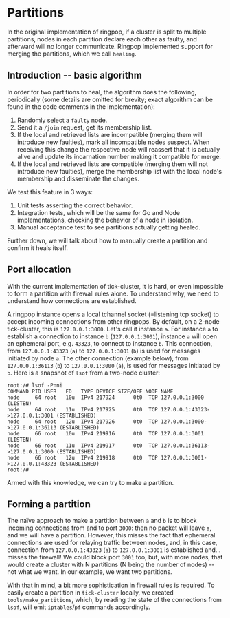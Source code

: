 # Partitions

In the original implementation of ringpop, if a cluster is split to multiple
partitions, nodes in each partition declare each other as faulty, and afterward
will no longer communicate. Ringpop implemented support for merging the
partitions, which we call `healing`.

## Introduction -- basic algorithm

In order for two partitions to heal, the algorithm does the following,
periodically (some details are omitted for brevity; exact algorithm can be
found in the code comments in the implementation):

1. Randomly select a `faulty` node.
2. Send it a `/join` request, get its membership list.
3. If the local and retrieved lists are incompatible (merging them will
   introduce new faulties), mark all incompatible nodes suspect. When receiving
   this change the respective node will reassert that it is actually alive and
   update its incarnation number making it compatible for merge.
4. If the local and retrieved lists are compatible (merging them will not
   introduce new faulties), merge the membership list with the local node's
   membership and disseminate the changes.

We test this feature in 3 ways:

1. Unit tests asserting the correct behavior.
2. Integration tests, which will be the same for Go and Node implementations,
   checking the behavior of a node in isolation.
3. Manual acceptance test to see partitions actually getting healed.

Further down, we will talk about how to manually create a partition and confirm
it heals itself.

## Port allocation

With the current implementation of tick-cluster, it is hard, or even impossible
to form a partition with firewall rules alone. To understand why, we need to
understand how connections are established.

A ringpop instance opens a local tchannel socket (=listening tcp socket) to
accept incoming connections from other ringpops. By default, on a 2-node
tick-cluster, this is `127.0.0.1:3000`. Let's call it instance `a`. For
instance `a` to establish a connection to instance `b` (`127.0.0.1:3001`),
instance `a` will open an ephemeral port, e.g. `43323`, to connect to instance
`b`. This connection, from `127.0.0.1:43323` (`a`) to `127.0.0.1:3001` (`b`) is
used for messages initiated by node `a`. The other connection (example below),
from `127.0.0.1:36113` (`b`) to `127.0.0.1:3000` (`a`), is used for messages
initiated by `b`. Here is a snapshot of `lsof` from a two-node cluster:

```
root:/# lsof -Pnni
COMMAND PID USER   FD   TYPE DEVICE SIZE/OFF NODE NAME
node     64 root   10u  IPv4 217924      0t0  TCP 127.0.0.1:3000 (LISTEN)
node     64 root   11u  IPv4 217925      0t0  TCP 127.0.0.1:43323->127.0.0.1:3001 (ESTABLISHED)
node     64 root   12u  IPv4 217926      0t0  TCP 127.0.0.1:3000->127.0.0.1:36113 (ESTABLISHED)
node     66 root   10u  IPv4 219916      0t0  TCP 127.0.0.1:3001 (LISTEN)
node     66 root   11u  IPv4 219917      0t0  TCP 127.0.0.1:36113->127.0.0.1:3000 (ESTABLISHED)
node     66 root   12u  IPv4 219918      0t0  TCP 127.0.0.1:3001->127.0.0.1:43323 (ESTABLISHED)
root:/#
```

Armed with this knowledge, we can try to make a partition.

## Forming a partition

The naïve approach to make a partition between `a` and `b` is to block incoming
connections from and to port `3000`: then no packet will leave `a`, and we will
have a partition. However, this misses the fact that ephemeral connections are
used for relaying traffic between nodes, and, in this case, connection from
`127.0.0.1:43323` (`a`) to `127.0.0.1:3001` is established and... misses the
firewall! We could block port `3001` too, but, with more nodes, that
would create a cluster with N partitions (N being the number of nodes) -- not
what we want. In our example, we want two partitions.

With that in mind, a bit more sophistication in firewall rules is required. To
easily create a partition in `tick-cluster` locally, we created
`tools/make_partitions`, which, by reading the state of the connections from
`lsof`, will emit `iptables`/`pf` commands accordingly.

[1]: https://lwn.net/Articles/569678/
